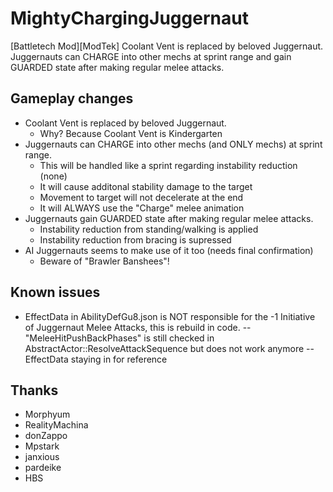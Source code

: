 # MightyChargingJuggernaut

[Battletech Mod][ModTek] Coolant Vent is replaced by beloved Juggernaut. Juggernauts can CHARGE into other mechs at sprint range and gain GUARDED state after making regular melee attacks.

## Gameplay changes
- Coolant Vent is replaced by beloved Juggernaut.
	- Why? Because Coolant Vent is Kindergarten
- Juggernauts can CHARGE into other mechs (and ONLY mechs) at sprint range.
	- This will be handled like a sprint regarding instability reduction (none)
	- It will cause additonal stability damage to the target
	- Movement to target will not decelerate at the end
	- It will ALWAYS use the "Charge" melee animation
- Juggernauts gain GUARDED state after making regular melee attacks.
	- Instability reduction from standing/walking is applied
	- Instability reduction from bracing is supressed
- AI Juggernauts seems to make use of it too (needs final confirmation)
	- Beware of "Brawler Banshees"!

## Known issues
- EffectData in AbilityDefGu8.json is NOT responsible for the -1 Initiative of Juggernaut Melee Attacks, this is rebuild in code.
-- "MeleeHitPushBackPhases" is still checked in AbstractActor::ResolveAttackSequence but does not work anymore
-- EffectData staying in for reference

## Thanks
* Morphyum
* RealityMachina
* donZappo
* Mpstark
* janxious
* pardeike
* HBS
